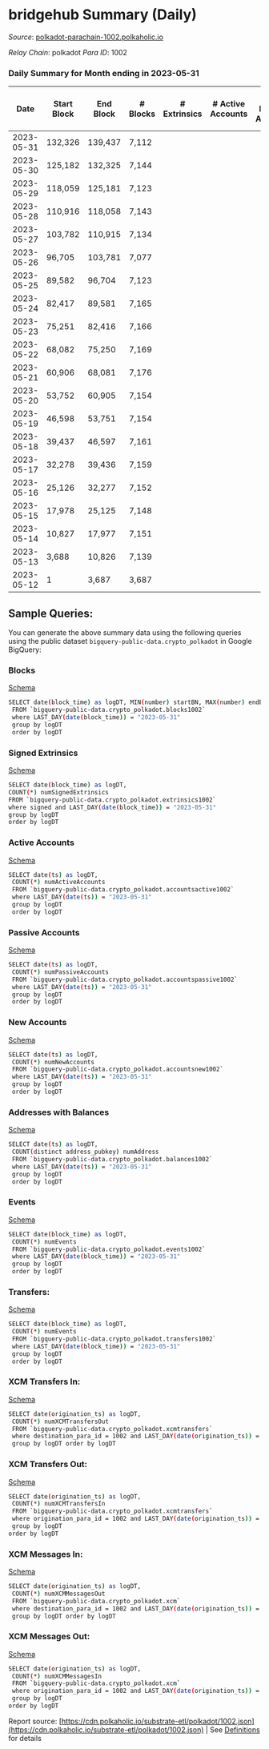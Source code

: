 # bridgehub Summary (Daily)

_Source_: [polkadot-parachain-1002.polkaholic.io](https://polkadot-parachain-1002.polkaholic.io)

*Relay Chain*: polkadot
*Para ID*: 1002



### Daily Summary for Month ending in 2023-05-31


| Date    | Start Block | End Block | # Blocks | # Extrinsics | # Active Accounts | # Passive Accounts | # New Accounts | # Addresses | # Events  | # Transfers ($USD) | # XCM Transfers In ($USD) | # XCM Transfers Out ($USD) | # XCM In | # XCM Out | Issues |
|---------|-------------|-----------|----------|--------------|-------------------|--------------------|----------------|-------------|-----------|--------------------|---------------------------|----------------------------|----------|-----------|--------|
| 2023-05-31 | 132,326 | 139,437 | 7,112 |  |  |  |  |  | 14,228 |   |   |   |  |  |  |
| 2023-05-30 | 125,182 | 132,325 | 7,144 |  |  |  |  |  | 14,292 |   |   |   |  |  |  |
| 2023-05-29 | 118,059 | 125,181 | 7,123 |  |  |  |  |  | 14,250 |   |   |   |  |  |  |
| 2023-05-28 | 110,916 | 118,058 | 7,143 |  |  |  |  |  | 14,290 |   |   |   |  |  |  |
| 2023-05-27 | 103,782 | 110,915 | 7,134 |  |  |  |  |  | 14,272 |   |   |   |  |  |  |
| 2023-05-26 | 96,705 | 103,781 | 7,077 |  |  |  |  |  | 14,158 |   |   |   |  |  |  |
| 2023-05-25 | 89,582 | 96,704 | 7,123 |  |  |  |  |  | 14,250 |   |   |   |  |  |  |
| 2023-05-24 | 82,417 | 89,581 | 7,165 |  |  |  |  |  | 14,334 |   |   |   |  |  |  |
| 2023-05-23 | 75,251 | 82,416 | 7,166 |  |  |  |  |  | 14,336 |   |   |   |  |  |  |
| 2023-05-22 | 68,082 | 75,250 | 7,169 |  |  |  |  |  | 14,342 |   |   |   |  |  |  |
| 2023-05-21 | 60,906 | 68,081 | 7,176 |  |  |  |  |  | 14,356 |   |   |   |  |  |  |
| 2023-05-20 | 53,752 | 60,905 | 7,154 |  |  |  |  |  | 14,312 |   |   |   |  |  |  |
| 2023-05-19 | 46,598 | 53,751 | 7,154 |  |  |  |  |  | 14,312 |   |   |   |  |  |  |
| 2023-05-18 | 39,437 | 46,597 | 7,161 |  |  |  |  |  | 14,326 |   |   |   |  |  |  |
| 2023-05-17 | 32,278 | 39,436 | 7,159 |  |  |  |  |  | 14,322 |   |   |   |  |  |  |
| 2023-05-16 | 25,126 | 32,277 | 7,152 |  |  |  |  |  | 14,308 |   |   |   |  |  |  |
| 2023-05-15 | 17,978 | 25,125 | 7,148 |  |  |  |  |  | 14,300 |   |   |   |  |  |  |
| 2023-05-14 | 10,827 | 17,977 | 7,151 |  |  |  |  |  | 14,305 |   |   |   |  |  |  |
| 2023-05-13 | 3,688 | 10,826 | 7,139 |  |  |  |  |  | 14,282 |   |   |   |  |  |  |
| 2023-05-12 | 1 | 3,687 | 3,687 |  |  |  |  |  | 7,376 |   |   |   |  |  |  |

## Sample Queries:
You can generate the above summary data using the following queries using the public dataset `bigquery-public-data.crypto_polkadot` in Google BigQuery:


### Blocks 

[Schema](https://github.com/colorfulnotion/substrate-etl/blob/main/schema/blocks.json)

```bash
SELECT date(block_time) as logDT, MIN(number) startBN, MAX(number) endBN, COUNT(*) numBlocks 
 FROM `bigquery-public-data.crypto_polkadot.blocks1002`  
 where LAST_DAY(date(block_time)) = "2023-05-31" 
 group by logDT 
 order by logDT
```

### Signed Extrinsics 

[Schema](https://github.com/colorfulnotion/substrate-etl/blob/main/schema/extrinsics.json)

```bash
SELECT date(block_time) as logDT, 
COUNT(*) numSignedExtrinsics 
FROM `bigquery-public-data.crypto_polkadot.extrinsics1002`  
where signed and LAST_DAY(date(block_time)) = "2023-05-31" 
group by logDT 
order by logDT
```

### Active Accounts 

[Schema](https://github.com/colorfulnotion/substrate-etl/blob/main/schema/accountsactive.json)

```bash
SELECT date(ts) as logDT, 
 COUNT(*) numActiveAccounts 
 FROM `bigquery-public-data.crypto_polkadot.accountsactive1002` 
 where LAST_DAY(date(ts)) = "2023-05-31" 
 group by logDT 
 order by logDT
```

### Passive Accounts 

[Schema](https://github.com/colorfulnotion/substrate-etl/blob/main/schema/accountspassive.json)

```bash
SELECT date(ts) as logDT, 
 COUNT(*) numPassiveAccounts 
 FROM `bigquery-public-data.crypto_polkadot.accountspassive1002` 
 where LAST_DAY(date(ts)) = "2023-05-31" 
 group by logDT 
 order by logDT
```

### New Accounts 

[Schema](https://github.com/colorfulnotion/substrate-etl/blob/main/schema/accountsnew.json)

```bash
SELECT date(ts) as logDT, 
 COUNT(*) numNewAccounts 
 FROM `bigquery-public-data.crypto_polkadot.accountsnew1002` 
 where LAST_DAY(date(ts)) = "2023-05-31" 
 group by logDT
 order by logDT
```

### Addresses with Balances 

[Schema](https://github.com/colorfulnotion/substrate-etl/blob/main/schema/balances.json)

```bash
SELECT date(ts) as logDT,
 COUNT(distinct address_pubkey) numAddress 
 FROM `bigquery-public-data.crypto_polkadot.balances1002` 
 where LAST_DAY(date(ts)) = "2023-05-31" 
 group by logDT 
 order by logDT
```

### Events 

[Schema](https://github.com/colorfulnotion/substrate-etl/blob/main/schema/events.json)

```bash
SELECT date(block_time) as logDT, 
 COUNT(*) numEvents 
 FROM `bigquery-public-data.crypto_polkadot.events1002` 
 where LAST_DAY(date(block_time)) = "2023-05-31" 
 group by logDT 
 order by logDT
```

### Transfers:

[Schema](https://github.com/colorfulnotion/substrate-etl/blob/main/schema/transfers.json)

```bash
SELECT date(block_time) as logDT, 
 COUNT(*) numEvents 
 FROM `bigquery-public-data.crypto_polkadot.transfers1002` 
 where LAST_DAY(date(block_time)) = "2023-05-31" 
 group by logDT 
 order by logDT
```

### XCM Transfers In: 

[Schema](https://github.com/colorfulnotion/substrate-etl/blob/main/schema/xcmtransfers.json)

```bash
SELECT date(origination_ts) as logDT, 
 COUNT(*) numXCMTransfersOut 
 FROM `bigquery-public-data.crypto_polkadot.xcmtransfers` 
 where destination_para_id = 1002 and LAST_DAY(date(origination_ts)) = "2023-05-31" 
 group by logDT order by logDT
```

### XCM Transfers Out: 

[Schema](https://github.com/colorfulnotion/substrate-etl/blob/main/schema/xcmtransfers.json)

```bash
SELECT date(origination_ts) as logDT, 
 COUNT(*) numXCMTransfersIn 
 FROM `bigquery-public-data.crypto_polkadot.xcmtransfers` 
 where origination_para_id = 1002 and LAST_DAY(date(origination_ts)) = "2023-05-31" 
 group by logDT 
order by logDT
```

### XCM Messages In: 

[Schema](https://github.com/colorfulnotion/substrate-etl/blob/main/schema/xcm.json)

```bash
SELECT date(origination_ts) as logDT, 
 COUNT(*) numXCMMessagesOut 
 FROM `bigquery-public-data.crypto_polkadot.xcm` 
 where destination_para_id = 1002 and LAST_DAY(date(origination_ts)) = "2023-05-31" 
 group by logDT order by logDT
```

### XCM Messages Out: 

[Schema](https://github.com/colorfulnotion/substrate-etl/blob/main/schema/xcm.json)

```bash
SELECT date(origination_ts) as logDT, 
 COUNT(*) numXCMMessagesIn 
 FROM `bigquery-public-data.crypto_polkadot.xcm` 
 where origination_para_id = 1002 and LAST_DAY(date(origination_ts)) = "2023-05-31" 
 group by logDT 
order by logDT
```


Report source: [https://cdn.polkaholic.io/substrate-etl/polkadot/1002.json](https://cdn.polkaholic.io/substrate-etl/polkadot/1002.json) | See [Definitions](/DEFINITIONS.md) for details
